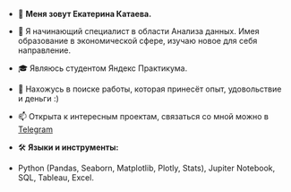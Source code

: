 - 👋 **Меня зовут Екатерина Катаева.**
  
- 🌱 Я начинающий специалист в области Анализа данных. Имея образование в экономической сфере, изучаю новое для себя направление.
- 🎓 Являюсь студентом Яндекс Практикума.
- 💞️ Нахожусь в поиске работы, которая принесёт опыт, удовольствие и деньги :)
- 📫 Открыта к интересным проектам, связаться со мной можно в [Telegram](https://t.me/it_is_katy)

- 🛠 **Языки и инструменты:**
- Python (Pandas, Seaborn, Matplotlib, Plotly, Stats), Jupiter Notebook, SQL, Tableau, Excel.

<!---
EkaterinaKataeva/EkaterinaKataeva is a ✨ special ✨ repository because its `README.md` (this file) appears on your GitHub profile.
You can click the Preview link to take a look at your changes.
--->
